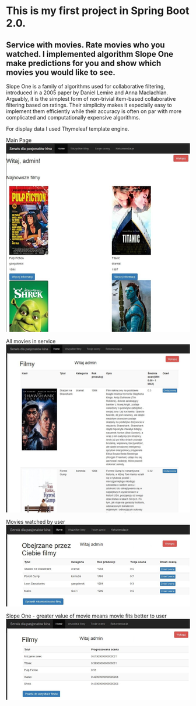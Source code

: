 <h1>This is my first project in Spring Boot 2.0. </h1>

<h2> Service with movies.
Rate movies who you watched.
I implemented algorithm Slope One make predictions for you and show which movies you would like to see. </h2>

Slope One is a family of algorithms used for collaborative filtering, introduced in a 2005 paper by Daniel Lemire and Anna Maclachlan.
Arguably, it is the simplest form of non-trivial item-based collaborative filtering based on ratings.
Their simplicity makes it especially easy to implement them efficiently while their accuracy is often on par with more complicated and computationally expensive algorithms.

For display data I used Thymeleaf template engine.


Main Page
![Alt text](https://github.com/karolorlos/movieservice/blob/dev3/mainPage.JPG?raw=true "Main page")

All movies in service
![Alt text](https://github.com/karolorlos/movieservice/blob/dev3/allMovies.JPG?raw=true "All movies")

Movies watched by user
![Alt text](https://github.com/karolorlos/movieservice/blob/dev3/watched.JPG?raw=true "Watched movies")

Slope One - greater value of movie means movie fits better to user
![Alt text](https://github.com/karolorlos/movieservice/blob/dev3/recommendation.JPG?raw=true "Recommendations")





